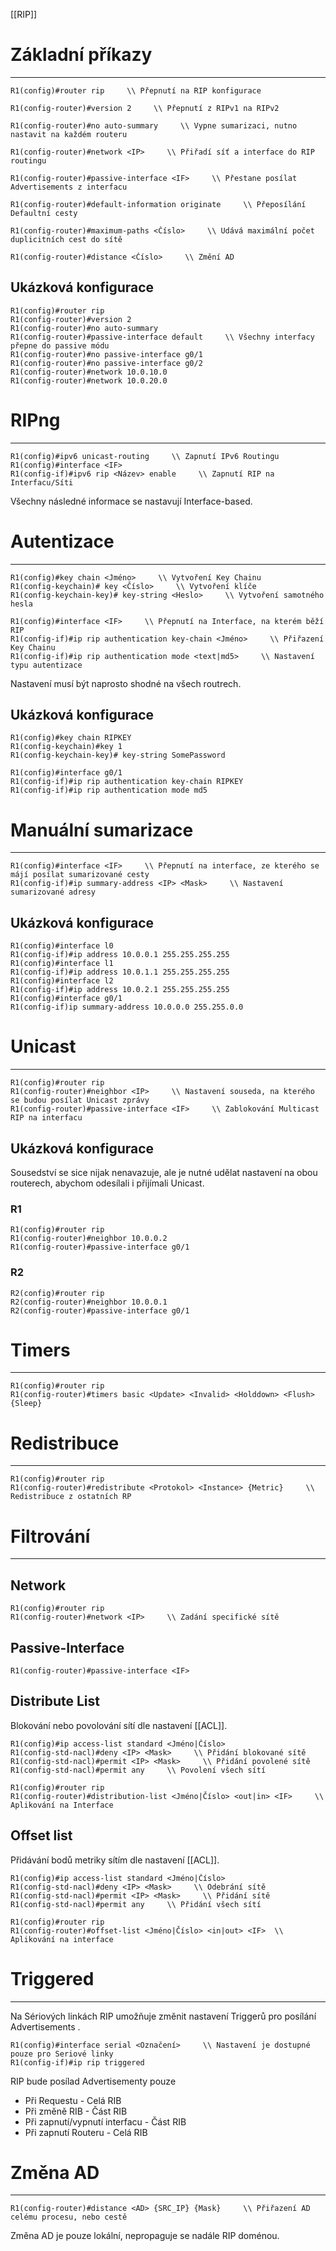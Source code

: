 [[RIP]]

# Základní příkazy
---

```
R1(config)#router rip     \\ Přepnutí na RIP konfigurace
```
```
R1(config-router)#version 2     \\ Přepnutí z RIPv1 na RIPv2
```
```
R1(config-router)#no auto-summary     \\ Vypne sumarizaci, nutno nastavit na každém routeru
```

```
R1(config-router)#network <IP>     \\ Přiřadí síť a interface do RIP routingu
```

```
R1(config-router)#passive-interface <IF>     \\ Přestane posílat Advertisements z interfacu
```

```
R1(config-router)#default-information originate     \\ Přeposílání Defaultní cesty
```

```
R1(config-router)#maximum-paths <Číslo>     \\ Udává maximální počet duplicitních cest do sítě
```

```
R1(config-router)#distance <Číslo>     \\ Změní AD
```

## Ukázková konfigurace

```
R1(config)#router rip
R1(config-router)#version 2
R1(config-router)#no auto-summary
R1(config-router)#passive-interface default     \\ Všechny interfacy přepne do passive módu
R1(config-router)#no passive-interface g0/1
R1(config-router)#no passive-interface g0/2
R1(config-router)#network 10.0.10.0
R1(config-router)#network 10.0.20.0
```

# RIPng
---

```
R1(config)#ipv6 unicast-routing     \\ Zapnutí IPv6 Routingu
R1(config)#interface <IF>
R1(config-if)#ipv6 rip <Název> enable     \\ Zapnutí RIP na Interfacu/Síti
```

Všechny následné informace se nastavují Interface-based.

# Autentizace
---

```
R1(config)#key chain <Jméno>     \\ Vytvoření Key Chainu
R1(config-keychain)# key <Číslo>     \\ Vytvoření klíče
R1(config-keychain-key)# key-string <Heslo>     \\ Vytvoření samotného hesla
```
```
R1(config)#interface <IF>     \\ Přepnutí na Interface, na kterém běží RIP
R1(config-if)#ip rip authentication key-chain <Jméno>     \\ Přiřazení Key Chainu
R1(config-if)#ip rip authentication mode <text|md5>     \\ Nastavení typu autentizace
```

Nastavení musí být naprosto shodné na všech routrech.

## Ukázková konfigurace
```
R1(config)#key chain RIPKEY
R1(config-keychain)#key 1
R1(config-keychain-key)# key-string SomePassword    
```
```
R1(config)#interface g0/1     
R1(config-if)#ip rip authentication key-chain RIPKEY     
R1(config-if)#ip rip authentication mode md5   
```

# Manuální sumarizace
---

```
R1(config)#interface <IF>     \\ Přepnutí na interface, ze kterého se májí posílat sumarizované cesty
R1(config-if)#ip summary-address <IP> <Mask>     \\ Nastavení sumarizované adresy
```

## Ukázková konfigurace

```
R1(config)#interface l0
R1(config-if)#ip address 10.0.0.1 255.255.255.255
R1(config)#interface l1
R1(config-if)#ip address 10.0.1.1 255.255.255.255
R1(config)#interface l2
R1(config-if)#ip address 10.0.2.1 255.255.255.255
R1(config)#interface g0/1
R1(config-if)ip summary-address 10.0.0.0 255.255.0.0
```

# Unicast
---

```
R1(config)#router rip
R1(config-router)#neighbor <IP>     \\ Nastavení souseda, na kterého se budou posílat Unicast zprávy
R1(config-router)#passive-interface <IF>     \\ Zablokování Multicast RIP na interfacu
```

## Ukázková konfigurace

Sousedství se sice nijak nenavazuje, ale je nutné udělat nastavení na obou routerech, abychom odesílali i přijímali Unicast.

### R1
```
R1(config)#router rip
R1(config-router)#neighbor 10.0.0.2 
R1(config-router)#passive-interface g0/1
```

### R2

```
R2(config)#router rip
R2(config-router)#neighbor 10.0.0.1   
R2(config-router)#passive-interface g0/1
```

# Timers
---

```
R1(config)#router rip
R1(config-router)#timers basic <Update> <Invalid> <Holddown> <Flush> {Sleep}
```

# Redistribuce
---

```
R1(config)#router rip
R1(config-router)#redistribute <Protokol> <Instance> {Metric}     \\ Redistribuce z ostatních RP
```

# Filtrování
---

## Network

```
R1(config)#router rip
R1(config-router)#network <IP>     \\ Zadání specifické sítě
```

## Passive-Interface

```
R1(config-router)#passive-interface <IF>
```

## Distribute List

Blokování nebo povolování sítí dle nastavení [[ACL]].

```
R1(config)#ip access-list standard <Jméno|Číslo>
R1(config-std-nacl)#deny <IP> <Mask>     \\ Přidání blokované sítě
R1(config-std-nacl)#permit <IP> <Mask>     \\ Přidání povolené sítě
R1(config-std-nacl)#permit any     \\ Povolení všech sítí
```
```
R1(config)#router rip
R1(config-router)#distribution-list <Jméno|Číslo> <out|in> <IF>     \\ Aplikování na Interface
```

## Offset list

Přidávání bodů metriky sítím dle nastavení [[ACL]].

```
R1(config)#ip access-list standard <Jméno|Číslo>
R1(config-std-nacl)#deny <IP> <Mask>     \\ Odebrání sítě
R1(config-std-nacl)#permit <IP> <Mask>     \\ Přidání sítě
R1(config-std-nacl)#permit any     \\ Přidání všech sítí
```
```
R1(config)#router rip
R1(config-router)#offset-list <Jméno|Číslo> <in|out> <IF>  \\ Aplikování na interface 
```

# Triggered
---

Na Sériových linkách RIP umožňuje změnit nastavení Triggerů pro posílání Advertisements .

```
R1(config)#interface serial <Označení>     \\ Nastavení je dostupné pouze pro Seriové linky
R1(config-if)#ip rip triggered 
```

RIP bude posílad Advertisementy pouze
- Při Requestu - Celá RIB
- Při změně RIB - Část RIB
- Při zapnutí/vypnutí interfacu - Část RIB
- Při zapnutí Routeru - Celá RIB

# Změna AD
---

```
R1(config-router)#distance <AD> {SRC_IP} {Mask}     \\ Přiřazení AD celému procesu, nebo cestě
```

Změna AD je pouze lokální, nepropaguje se nadále RIP doménou.
